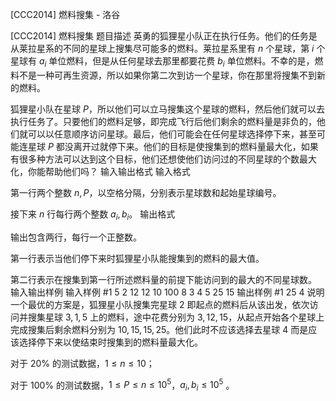 



[CCC2014] 燃料搜集 - 洛谷














[CCC2014] 燃料搜集
题目描述
英勇的狐狸星小队正在执行任务。他们的任务是从莱拉星系的不同的星球上搜集尽可能多的燃料。莱拉星系里有 $n$ 个星球，第 $i$ 个星球有 $a_i$ 单位燃料，但是从任何星球去那里都要花费 $b_i$ 单位燃料。不幸的是，燃料不是一种可再生资源，所以如果你第二次到访一个星球，你在那里将搜集不到新的燃料。

狐狸星小队在星球 $P$，所以他们可以立马搜集这个星球的燃料，然后他们就可以去执行任务了。只要他们的燃料足够，即完成飞行后他们剩余的燃料量是非负的，他们就可以以任意顺序访问星球。最后，他们可能会在任何星球选择停下来，甚至可能连星球 $P$ 都没离开过就停下来。他们的目标是使搜集到的燃料量最大化，如果有很多种方法可以达到这个目标，他们还想使他们访问过的不同星球的个数最大化，你能帮助他们吗？
输入输出格式
输入格式

第一行两个整数 $n,P$，以空格分隔，分别表示星球数和起始星球编号。

接下来 $n$ 行每行两个整数 $a_i,b_i$。
输出格式

输出包含两行，每行一个正整数。

第一行表示当他们停下来时狐狸星小队能搜集到的燃料的最大值。

第二行表示在搜集到第一行所述燃料量的前提下能访问到的最大的不同星球数。
输入输出样例
输入样例 #1
5 2
12 12
10 100
8 3
4 5
25 15
输出样例 #1
25
4
说明
一个最优的方案是，狐狸星小队搜集完星球 $2$ 即起点的燃料后从该出发，依次访问并搜集星球 $3,1,5$ 上的燃料，途中花费分别为 $3,12,15$，从起点开始各个星球上完成搜集后剩余燃料分别为 $10,15,15,25$。他们此时不应该选择去星球 $4$ 而是应该选择停下来以使结束时搜集到的燃料量最大化。

对于 $20\%$ 的测试数据，$1\le n\le10$；

对于 $100\%$ 的测试数据，$1\le P\le n\le10^5$，$a_i,b_i\le10^5$ 。






